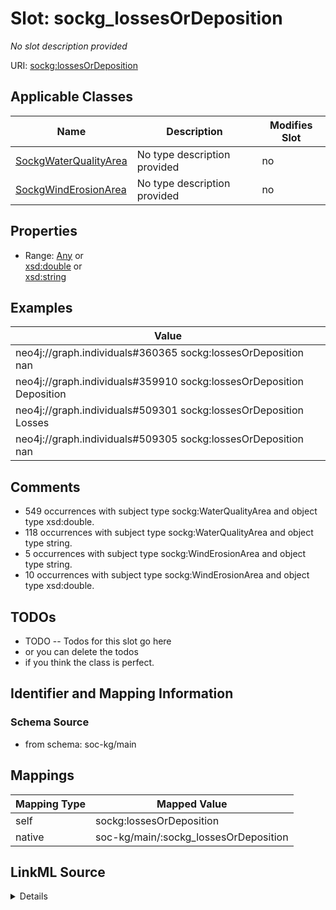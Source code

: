 

# Slot: sockg_lossesOrDeposition


_No slot description provided_





URI: [sockg:lossesOrDeposition](http://www.semanticweb.org/sockg/ontologies/2024/0/soil-carbon-ontology/lossesOrDeposition)



<!-- no inheritance hierarchy -->





## Applicable Classes

| Name | Description | Modifies Slot |
| --- | --- | --- |
| [SockgWaterQualityArea](../classes/SockgWaterQualityArea.md) | No type description provided |  no  |
| [SockgWindErosionArea](../classes/SockgWindErosionArea.md) | No type description provided |  no  |







## Properties

* Range: [Any](../classes/Any.md)&nbsp;or&nbsp;<br />[xsd:double](http://www.w3.org/2001/XMLSchema#double)&nbsp;or&nbsp;<br />[xsd:string](http://www.w3.org/2001/XMLSchema#string)






## Examples

| Value |
| --- |
| neo4j://graph.individuals#360365 sockg:lossesOrDeposition nan |
| neo4j://graph.individuals#359910 sockg:lossesOrDeposition Deposition |
| neo4j://graph.individuals#509301 sockg:lossesOrDeposition Losses |
| neo4j://graph.individuals#509305 sockg:lossesOrDeposition nan |

## Comments

* 549 occurrences with subject type sockg:WaterQualityArea and object type xsd:double.
* 118 occurrences with subject type sockg:WaterQualityArea and object type string.
* 5 occurrences with subject type sockg:WindErosionArea and object type string.
* 10 occurrences with subject type sockg:WindErosionArea and object type xsd:double.

## TODOs

* TODO -- Todos for this slot go here
* or you can delete the todos
* if you think the class is perfect.

## Identifier and Mapping Information







### Schema Source


* from schema: soc-kg/main




## Mappings

| Mapping Type | Mapped Value |
| ---  | ---  |
| self | sockg:lossesOrDeposition |
| native | soc-kg/main/:sockg_lossesOrDeposition |




## LinkML Source

<details>
```yaml
name: sockg_lossesOrDeposition
description: No slot description provided
todos:
- TODO -- Todos for this slot go here
- or you can delete the todos
- if you think the class is perfect.
comments:
- 549 occurrences with subject type sockg:WaterQualityArea and object type xsd:double.
- 118 occurrences with subject type sockg:WaterQualityArea and object type string.
- 5 occurrences with subject type sockg:WindErosionArea and object type string.
- 10 occurrences with subject type sockg:WindErosionArea and object type xsd:double.
examples:
- value: neo4j://graph.individuals#360365 sockg:lossesOrDeposition nan
- value: neo4j://graph.individuals#359910 sockg:lossesOrDeposition Deposition
- value: neo4j://graph.individuals#509301 sockg:lossesOrDeposition Losses
- value: neo4j://graph.individuals#509305 sockg:lossesOrDeposition nan
from_schema: soc-kg/main
rank: 1000
slot_uri: sockg:lossesOrDeposition
alias: sockg_lossesOrDeposition
domain_of:
- sockg_WaterQualityArea
- sockg_WindErosionArea
range: Any
any_of:
- range: double
- range: string

```
</details>